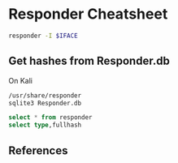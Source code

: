 # Responder Cheatsheet




```bash
responder -I $IFACE
```

## Get hashes from Responder.db
On Kali 
```bash
/usr/share/responder
sqlite3 Responder.db
```

```sql
select * from responder
select type,fullhash
```




## References

